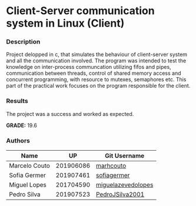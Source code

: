 # Client-Server communication system in Linux (Client)

### Description
Project delopped in c, that simulates the behaviour of client-server system and all the communication involved. The program was intended to test the knowledge on inter-process communcation 
utilizing fifos and pipes, communication between threads, control of shared memory access and concurrent programming, with resource to mutexes, semaphores etc.
This part of the practical work focuses on the program responsible for the client.

### Results
The project was a success and worked as expected.

**GRADE:** 19.6

### Authors

Name | UP | Git Username |
-----|----|--------------|
Marcelo Couto | 201906086 | [marhcouto](https://github.com/marhcouto)
Sofia Germer | 201907461 | [sofiagermer](https://github.com/sofiagermer)
Miguel Lopes | 201704590 | [miguelazevedolopes](https://github.com/miguelazevedolopes)
Pedro Silva | 201907523 | [PedroJSilva2001](https://github.com/PedroJSilva2001)
